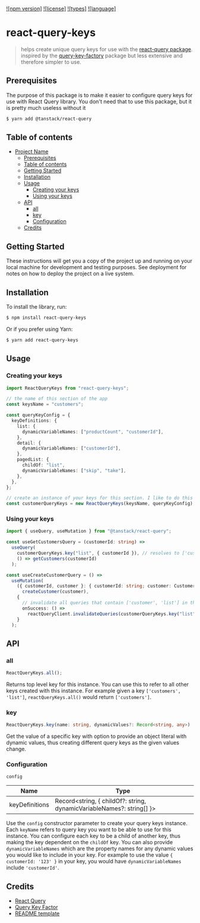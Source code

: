 [![npm version]](https://badgen.net/npm/v/react-query-keys)
[![license]](https://badgen.net/npm/license/react-query-keys)
[![types]](https://badgen.net/npm/types/react-query-keys)
[![language]](https://badgen.net/packagist/lang/react-query-keys)

# react-query-keys

> helps create unique query keys for use with the [react-query package](https://tanstack.com/query/). inspired by the [query-key-factory](https://www.npmjs.com/package/@lukemorales/query-key-factory) package but less extensive and therefore simpler to use.

## Prerequisites

The purpose of this package is to make it easier to configure query keys for use with React Query library. You don't need that to use this package, but it is pretty much useless without it

```sh
$ yarn add @tanstack/react-query
```

## Table of contents

- [Project Name](#project-name)
  - [Prerequisites](#prerequisites)
  - [Table of contents](#table-of-contents)
  - [Getting Started](#getting-started)
  - [Installation](#installation)
  - [Usage](#usage)
    - [Creating your keys](#creating-your-keys)
    - [Using your keys](#using-your-keys)
  - [API](#api)
    - [all](#all)
    - [key](#key)
    - [Configuration](#configuration)
  - [Credits](#credits)

## Getting Started

These instructions will get you a copy of the project up and running on your local machine for development and testing purposes. See deployment for notes on how to deploy the project on a live system.

## Installation

To install the library, run:

```sh
$ npm install react-query-keys
```

Or if you prefer using Yarn:

```sh
$ yarn add react-query-keys
```

## Usage

### Creating your keys

```ts
import ReactQueryKeys from "react-query-keys";

// the name of this section of the app
const keysName = "customers";

const queryKeyConfig = {
  keyDefinitions: {
    list: {
      dynamicVariableNames: ["productCount", "customerId"],
    },
    detail: {
      dynamicVariableNames: ["customerId"],
    },
    pagedList: {
      childOf: "list",
      dynamicVariableNames: ["skip", "take"],
    },
  },
};

// create an instance of your keys for this section. I like to do this once for each section of an app and split my queries accordingly
const customerQueryKeys = new ReactQueryKeys(keysName, queryKeyConfig);
```

### Using your keys

```ts
import { useQuery, useMutation } from "@tanstack/react-query";

const useGetCustomersQuery = (customerId: string) =>
  useQuery(
    customerQueryKeys.key("list", { customerId }), // resolves to ['customers', 'list', { customerId }]
    () => getCustomers(customerId)
  );

const useCreateCustomerQuery = () =>
  useMutation(
    ({ customerId, customer }: { customerId: string; customer: Customer }) =>
      createCustomer(customer),
    {
      // invalidate all queries that contain ['customer', 'list'] in their key
      onSuccess: () =>
        reactQueryClient.invalidateQueries(customerQueryKeys.key("list")),
    }
  );
```

## API

### all

```ts
ReactQueryKeys.all();
```

Returns top level key for this instance. You can use this to refer to all other keys created with this instance. For example given a key `['customers', 'list']`, `reactQueryKeys.all()` would return `['customers']`.

### key

```ts
ReactQueryKeys.key(name: string, dynamicValues?: Record<string, any>)
```

Get the value of a specific key with option to provide an object literal with dynamic values, thus creating different query keys as the given values change.

### Configuration

`config`

| Name           | Type                                                                  |
| -------------- | --------------------------------------------------------------------- |
| keyDefinitions | Record<string, { childOf?: string, dynamicVariableNames?: string[] }> |

Use the `config` constructor parameter to create your query keys instance. Each `keyName` refers to query key you want to be able to use for this instance. You can configure each key to be a child of another key, thus making the key dependent on the `childOf` key. You can also provide `dynamicVariableNames` which are the property names for any dynamic values you would like to include in your key. For example to use the value `{ customerId: '123' }` in your key, you would have `dynamicVariableNames` include `'customerId'`.

## Credits

- [React Query](https://www.npmjs.com/package/@tanstack/react-query)
- [Query Key Factor](https://www.npmjs.com/package/@lukemorales/query-key-factory)
- [README template](https://gist.github.com/andreasonny83/7670f4b39fe237d52636df3dec49cf3a)
